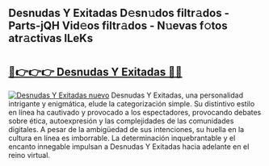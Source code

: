 ## Desnudas Y Exitadas D𝚎sn𝚞dos filtr𝚊dos - Parts-jQH Vid𝚎os filtr𝚊dos - N𝚞evas f𝚘tos atr𝚊ctivas lLeKs

# <h2><a href="http://mb5jaq.tromn.icu/?c=Desnudas+Y+Exitadas">🔗👉👉👉 Desnudas Y Exitadas 🔗🔗</a></h2>

[![Desnudas Y Exitadas nuevo](https://i.imgur.com/pEAQMta.gif)](http://mb5jaq.tromn.icu/?c=Desnudas+Y+Exitadas)
Desnudas Y Exitadas, una personalidad intrigante y enigmática, elude la categorización simple. Su distintivo estilo en línea ha cautivado y provocado a los espectadores, provocando debates sobre ética, autoexpresión y las complejidades de las comunidades digitales. A pesar de la ambigüedad de sus intenciones, su huella en la cultura en línea es imborrable. La determinación inquebrantable y el encanto innegable impulsan a Desnudas Y Exitadas hacia adelante en el reino virtual.
